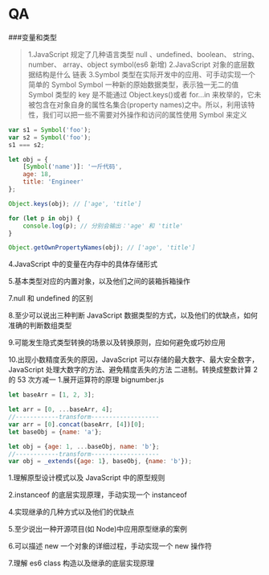 # QA

###变量和类型

> 1.JavaScript 规定了几种语言类型
> null 、undefined、boolean、 string、number、 array、object symbol(es6 新增)
> 2.JavaScript 对象的底层数据结构是什么
> 链表
> 3.Symbol 类型在实际开发中的应用、可手动实现一个简单的 Symbol
> Symbol 一种新的原始数据类型，表示独一无二的值
> Symbol 类型的 key 是不能通过 Object.keys()或者 for...in 来枚举的，它未被包含在对象自身的属性名集合(property names)之中。所以，利用该特性，我们可以把一些不需要对外操作和访问的属性使用 Symbol 来定义

```javascript
var s1 = Symbol('foo');
var s2 = Symbol('foo');
s1 === s2;

let obj = {
    [Symbol('name')]: '一斤代码',
    age: 18,
    title: 'Engineer'
};

Object.keys(obj); // ['age', 'title']

for (let p in obj) {
    console.log(p); // 分别会输出：'age' 和 'title'
}

Object.getOwnPropertyNames(obj); // ['age', 'title']
```

4.JavaScript 中的变量在内存中的具体存储形式

5.基本类型对应的内置对象，以及他们之间的装箱拆箱操作

7.null 和 undefined 的区别

8.至少可以说出三种判断 JavaScript 数据类型的方式，以及他们的优缺点，如何准确的判断数组类型

9.可能发生隐式类型转换的场景以及转换原则，应如何避免或巧妙应用

10.出现小数精度丢失的原因，JavaScript 可以存储的最大数字、最大安全数字，JavaScript 处理大数字的方法、避免精度丢失的方法
二进制。转换成整数计算 2 的 53 次方减一 1.展开运算符的原理 bignumber.js

```javascript
let baseArr = [1, 2, 3];

let arr = [0, ...baseArr, 4];
//------------transform-------------------
var arr = [0].concat(baseArr, [4])[0];
let baseObj = {name: 'a'};

let obj = {age: 1, ...baseObj, name: 'b'};
//------------transform-------------------
var obj = _extends({age: 1}, baseObj, {name: 'b'});
```

1.理解原型设计模式以及 JavaScript 中的原型规则

2.instanceof 的底层实现原理，手动实现一个 instanceof

4.实现继承的几种方式以及他们的优缺点

5.至少说出一种开源项目(如 Node)中应用原型继承的案例

6.可以描述 new 一个对象的详细过程，手动实现一个 new 操作符

7.理解 es6 class 构造以及继承的底层实现原理
